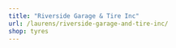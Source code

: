 ```yaml
---
title: "Riverside Garage & Tire Inc"
url: /laurens/riverside-garage-and-tire-inc/
shop: tyres
---
```

